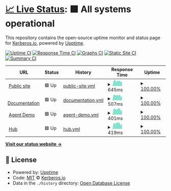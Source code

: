 # [📈 Live Status](https://status.kerberos.io): <!--live status--> **🟩 All systems operational**

This repository contains the open-source uptime monitor and status page for [Kerberos.io](https://kerberos.io), powered by [Upptime](https://github.com/upptime/upptime).

[![Uptime CI](https://github.com/kerberos-io/upptime/workflows/Uptime%20CI/badge.svg)](https://github.com/kerberos-io/upptime/actions?query=workflow%3A%22Uptime+CI%22)
[![Response Time CI](https://github.com/kerberos-io/upptime/workflows/Response%20Time%20CI/badge.svg)](https://github.com/kerberos-io/upptime/actions?query=workflow%3A%22Response+Time+CI%22)
[![Graphs CI](https://github.com/kerberos-io/upptime/workflows/Graphs%20CI/badge.svg)](https://github.com/kerberos-io/upptime/actions?query=workflow%3A%22Graphs+CI%22)
[![Static Site CI](https://github.com/kerberos-io/upptime/workflows/Static%20Site%20CI/badge.svg)](https://github.com/kerberos-io/upptime/actions?query=workflow%3A%22Static+Site+CI%22)
[![Summary CI](https://github.com/kerberos-io/upptime/workflows/Summary%20CI/badge.svg)](https://github.com/kerberos-io/upptime/actions?query=workflow%3A%22Summary+CI%22)

<!--start: status pages-->
<!-- This summary is generated by Upptime (https://github.com/upptime/upptime) -->
<!-- Do not edit this manually, your changes will be overwritten -->
<!-- prettier-ignore -->
| URL | Status | History | Response Time | Uptime |
| --- | ------ | ------- | ------------- | ------ |
| <img alt="" src="https://icons.duckduckgo.com/ip3/kerberos.io.ico" height="13"> [Public site](https://kerberos.io) | 🟩 Up | [public-site.yml](https://github.com/kerberos-io/upptime/commits/HEAD/history/public-site.yml) | <details><summary><img alt="Response time graph" src="./graphs/public-site/response-time-week.png" height="20"> 645ms</summary><br><a href="https://status.kerberos.io/history/public-site"><img alt="Response time 675" src="https://img.shields.io/endpoint?url=https%3A%2F%2Fraw.githubusercontent.com%2Fkerberos-io%2Fupptime%2FHEAD%2Fapi%2Fpublic-site%2Fresponse-time.json"></a><br><a href="https://status.kerberos.io/history/public-site"><img alt="24-hour response time 577" src="https://img.shields.io/endpoint?url=https%3A%2F%2Fraw.githubusercontent.com%2Fkerberos-io%2Fupptime%2FHEAD%2Fapi%2Fpublic-site%2Fresponse-time-day.json"></a><br><a href="https://status.kerberos.io/history/public-site"><img alt="7-day response time 645" src="https://img.shields.io/endpoint?url=https%3A%2F%2Fraw.githubusercontent.com%2Fkerberos-io%2Fupptime%2FHEAD%2Fapi%2Fpublic-site%2Fresponse-time-week.json"></a><br><a href="https://status.kerberos.io/history/public-site"><img alt="30-day response time 647" src="https://img.shields.io/endpoint?url=https%3A%2F%2Fraw.githubusercontent.com%2Fkerberos-io%2Fupptime%2FHEAD%2Fapi%2Fpublic-site%2Fresponse-time-month.json"></a><br><a href="https://status.kerberos.io/history/public-site"><img alt="1-year response time 645" src="https://img.shields.io/endpoint?url=https%3A%2F%2Fraw.githubusercontent.com%2Fkerberos-io%2Fupptime%2FHEAD%2Fapi%2Fpublic-site%2Fresponse-time-year.json"></a></details> | <details><summary><a href="https://status.kerberos.io/history/public-site">100.00%</a></summary><a href="https://status.kerberos.io/history/public-site"><img alt="All-time uptime 99.93%" src="https://img.shields.io/endpoint?url=https%3A%2F%2Fraw.githubusercontent.com%2Fkerberos-io%2Fupptime%2FHEAD%2Fapi%2Fpublic-site%2Fuptime.json"></a><br><a href="https://status.kerberos.io/history/public-site"><img alt="24-hour uptime 100.00%" src="https://img.shields.io/endpoint?url=https%3A%2F%2Fraw.githubusercontent.com%2Fkerberos-io%2Fupptime%2FHEAD%2Fapi%2Fpublic-site%2Fuptime-day.json"></a><br><a href="https://status.kerberos.io/history/public-site"><img alt="7-day uptime 100.00%" src="https://img.shields.io/endpoint?url=https%3A%2F%2Fraw.githubusercontent.com%2Fkerberos-io%2Fupptime%2FHEAD%2Fapi%2Fpublic-site%2Fuptime-week.json"></a><br><a href="https://status.kerberos.io/history/public-site"><img alt="30-day uptime 99.08%" src="https://img.shields.io/endpoint?url=https%3A%2F%2Fraw.githubusercontent.com%2Fkerberos-io%2Fupptime%2FHEAD%2Fapi%2Fpublic-site%2Fuptime-month.json"></a><br><a href="https://status.kerberos.io/history/public-site"><img alt="1-year uptime 99.92%" src="https://img.shields.io/endpoint?url=https%3A%2F%2Fraw.githubusercontent.com%2Fkerberos-io%2Fupptime%2FHEAD%2Fapi%2Fpublic-site%2Fuptime-year.json"></a></details>
| <img alt="" src="https://icons.duckduckgo.com/ip3/doc.kerberos.io.ico" height="13"> [Documentation](https://doc.kerberos.io) | 🟩 Up | [documentation.yml](https://github.com/kerberos-io/upptime/commits/HEAD/history/documentation.yml) | <details><summary><img alt="Response time graph" src="./graphs/documentation/response-time-week.png" height="20"> 507ms</summary><br><a href="https://status.kerberos.io/history/documentation"><img alt="Response time 503" src="https://img.shields.io/endpoint?url=https%3A%2F%2Fraw.githubusercontent.com%2Fkerberos-io%2Fupptime%2FHEAD%2Fapi%2Fdocumentation%2Fresponse-time.json"></a><br><a href="https://status.kerberos.io/history/documentation"><img alt="24-hour response time 466" src="https://img.shields.io/endpoint?url=https%3A%2F%2Fraw.githubusercontent.com%2Fkerberos-io%2Fupptime%2FHEAD%2Fapi%2Fdocumentation%2Fresponse-time-day.json"></a><br><a href="https://status.kerberos.io/history/documentation"><img alt="7-day response time 507" src="https://img.shields.io/endpoint?url=https%3A%2F%2Fraw.githubusercontent.com%2Fkerberos-io%2Fupptime%2FHEAD%2Fapi%2Fdocumentation%2Fresponse-time-week.json"></a><br><a href="https://status.kerberos.io/history/documentation"><img alt="30-day response time 506" src="https://img.shields.io/endpoint?url=https%3A%2F%2Fraw.githubusercontent.com%2Fkerberos-io%2Fupptime%2FHEAD%2Fapi%2Fdocumentation%2Fresponse-time-month.json"></a><br><a href="https://status.kerberos.io/history/documentation"><img alt="1-year response time 484" src="https://img.shields.io/endpoint?url=https%3A%2F%2Fraw.githubusercontent.com%2Fkerberos-io%2Fupptime%2FHEAD%2Fapi%2Fdocumentation%2Fresponse-time-year.json"></a></details> | <details><summary><a href="https://status.kerberos.io/history/documentation">100.00%</a></summary><a href="https://status.kerberos.io/history/documentation"><img alt="All-time uptime 99.93%" src="https://img.shields.io/endpoint?url=https%3A%2F%2Fraw.githubusercontent.com%2Fkerberos-io%2Fupptime%2FHEAD%2Fapi%2Fdocumentation%2Fuptime.json"></a><br><a href="https://status.kerberos.io/history/documentation"><img alt="24-hour uptime 100.00%" src="https://img.shields.io/endpoint?url=https%3A%2F%2Fraw.githubusercontent.com%2Fkerberos-io%2Fupptime%2FHEAD%2Fapi%2Fdocumentation%2Fuptime-day.json"></a><br><a href="https://status.kerberos.io/history/documentation"><img alt="7-day uptime 100.00%" src="https://img.shields.io/endpoint?url=https%3A%2F%2Fraw.githubusercontent.com%2Fkerberos-io%2Fupptime%2FHEAD%2Fapi%2Fdocumentation%2Fuptime-week.json"></a><br><a href="https://status.kerberos.io/history/documentation"><img alt="30-day uptime 99.09%" src="https://img.shields.io/endpoint?url=https%3A%2F%2Fraw.githubusercontent.com%2Fkerberos-io%2Fupptime%2FHEAD%2Fapi%2Fdocumentation%2Fuptime-month.json"></a><br><a href="https://status.kerberos.io/history/documentation"><img alt="1-year uptime 99.92%" src="https://img.shields.io/endpoint?url=https%3A%2F%2Fraw.githubusercontent.com%2Fkerberos-io%2Fupptime%2FHEAD%2Fapi%2Fdocumentation%2Fuptime-year.json"></a></details>
| <img alt="" src="https://icons.duckduckgo.com/ip3/demo.kerberos.io.ico" height="13"> [Agent Demo](https://demo.kerberos.io) | 🟩 Up | [agent-demo.yml](https://github.com/kerberos-io/upptime/commits/HEAD/history/agent-demo.yml) | <details><summary><img alt="Response time graph" src="./graphs/agent-demo/response-time-week.png" height="20"> 401ms</summary><br><a href="https://status.kerberos.io/history/agent-demo"><img alt="Response time 771" src="https://img.shields.io/endpoint?url=https%3A%2F%2Fraw.githubusercontent.com%2Fkerberos-io%2Fupptime%2FHEAD%2Fapi%2Fagent-demo%2Fresponse-time.json"></a><br><a href="https://status.kerberos.io/history/agent-demo"><img alt="24-hour response time 368" src="https://img.shields.io/endpoint?url=https%3A%2F%2Fraw.githubusercontent.com%2Fkerberos-io%2Fupptime%2FHEAD%2Fapi%2Fagent-demo%2Fresponse-time-day.json"></a><br><a href="https://status.kerberos.io/history/agent-demo"><img alt="7-day response time 401" src="https://img.shields.io/endpoint?url=https%3A%2F%2Fraw.githubusercontent.com%2Fkerberos-io%2Fupptime%2FHEAD%2Fapi%2Fagent-demo%2Fresponse-time-week.json"></a><br><a href="https://status.kerberos.io/history/agent-demo"><img alt="30-day response time 392" src="https://img.shields.io/endpoint?url=https%3A%2F%2Fraw.githubusercontent.com%2Fkerberos-io%2Fupptime%2FHEAD%2Fapi%2Fagent-demo%2Fresponse-time-month.json"></a><br><a href="https://status.kerberos.io/history/agent-demo"><img alt="1-year response time 531" src="https://img.shields.io/endpoint?url=https%3A%2F%2Fraw.githubusercontent.com%2Fkerberos-io%2Fupptime%2FHEAD%2Fapi%2Fagent-demo%2Fresponse-time-year.json"></a></details> | <details><summary><a href="https://status.kerberos.io/history/agent-demo">100.00%</a></summary><a href="https://status.kerberos.io/history/agent-demo"><img alt="All-time uptime 99.89%" src="https://img.shields.io/endpoint?url=https%3A%2F%2Fraw.githubusercontent.com%2Fkerberos-io%2Fupptime%2FHEAD%2Fapi%2Fagent-demo%2Fuptime.json"></a><br><a href="https://status.kerberos.io/history/agent-demo"><img alt="24-hour uptime 100.00%" src="https://img.shields.io/endpoint?url=https%3A%2F%2Fraw.githubusercontent.com%2Fkerberos-io%2Fupptime%2FHEAD%2Fapi%2Fagent-demo%2Fuptime-day.json"></a><br><a href="https://status.kerberos.io/history/agent-demo"><img alt="7-day uptime 100.00%" src="https://img.shields.io/endpoint?url=https%3A%2F%2Fraw.githubusercontent.com%2Fkerberos-io%2Fupptime%2FHEAD%2Fapi%2Fagent-demo%2Fuptime-week.json"></a><br><a href="https://status.kerberos.io/history/agent-demo"><img alt="30-day uptime 99.09%" src="https://img.shields.io/endpoint?url=https%3A%2F%2Fraw.githubusercontent.com%2Fkerberos-io%2Fupptime%2FHEAD%2Fapi%2Fagent-demo%2Fuptime-month.json"></a><br><a href="https://status.kerberos.io/history/agent-demo"><img alt="1-year uptime 99.92%" src="https://img.shields.io/endpoint?url=https%3A%2F%2Fraw.githubusercontent.com%2Fkerberos-io%2Fupptime%2FHEAD%2Fapi%2Fagent-demo%2Fuptime-year.json"></a></details>
| <img alt="" src="https://icons.duckduckgo.com/ip3/app.kerberos.io.ico" height="13"> [Hub](https://app.kerberos.io) | 🟩 Up | [hub.yml](https://github.com/kerberos-io/upptime/commits/HEAD/history/hub.yml) | <details><summary><img alt="Response time graph" src="./graphs/hub/response-time-week.png" height="20"> 419ms</summary><br><a href="https://status.kerberos.io/history/hub"><img alt="Response time 421" src="https://img.shields.io/endpoint?url=https%3A%2F%2Fraw.githubusercontent.com%2Fkerberos-io%2Fupptime%2FHEAD%2Fapi%2Fhub%2Fresponse-time.json"></a><br><a href="https://status.kerberos.io/history/hub"><img alt="24-hour response time 409" src="https://img.shields.io/endpoint?url=https%3A%2F%2Fraw.githubusercontent.com%2Fkerberos-io%2Fupptime%2FHEAD%2Fapi%2Fhub%2Fresponse-time-day.json"></a><br><a href="https://status.kerberos.io/history/hub"><img alt="7-day response time 419" src="https://img.shields.io/endpoint?url=https%3A%2F%2Fraw.githubusercontent.com%2Fkerberos-io%2Fupptime%2FHEAD%2Fapi%2Fhub%2Fresponse-time-week.json"></a><br><a href="https://status.kerberos.io/history/hub"><img alt="30-day response time 413" src="https://img.shields.io/endpoint?url=https%3A%2F%2Fraw.githubusercontent.com%2Fkerberos-io%2Fupptime%2FHEAD%2Fapi%2Fhub%2Fresponse-time-month.json"></a><br><a href="https://status.kerberos.io/history/hub"><img alt="1-year response time 385" src="https://img.shields.io/endpoint?url=https%3A%2F%2Fraw.githubusercontent.com%2Fkerberos-io%2Fupptime%2FHEAD%2Fapi%2Fhub%2Fresponse-time-year.json"></a></details> | <details><summary><a href="https://status.kerberos.io/history/hub">100.00%</a></summary><a href="https://status.kerberos.io/history/hub"><img alt="All-time uptime 100.00%" src="https://img.shields.io/endpoint?url=https%3A%2F%2Fraw.githubusercontent.com%2Fkerberos-io%2Fupptime%2FHEAD%2Fapi%2Fhub%2Fuptime.json"></a><br><a href="https://status.kerberos.io/history/hub"><img alt="24-hour uptime 100.00%" src="https://img.shields.io/endpoint?url=https%3A%2F%2Fraw.githubusercontent.com%2Fkerberos-io%2Fupptime%2FHEAD%2Fapi%2Fhub%2Fuptime-day.json"></a><br><a href="https://status.kerberos.io/history/hub"><img alt="7-day uptime 100.00%" src="https://img.shields.io/endpoint?url=https%3A%2F%2Fraw.githubusercontent.com%2Fkerberos-io%2Fupptime%2FHEAD%2Fapi%2Fhub%2Fuptime-week.json"></a><br><a href="https://status.kerberos.io/history/hub"><img alt="30-day uptime 100.00%" src="https://img.shields.io/endpoint?url=https%3A%2F%2Fraw.githubusercontent.com%2Fkerberos-io%2Fupptime%2FHEAD%2Fapi%2Fhub%2Fuptime-month.json"></a><br><a href="https://status.kerberos.io/history/hub"><img alt="1-year uptime 100.00%" src="https://img.shields.io/endpoint?url=https%3A%2F%2Fraw.githubusercontent.com%2Fkerberos-io%2Fupptime%2FHEAD%2Fapi%2Fhub%2Fuptime-year.json"></a></details>

<!--end: status pages-->

[**Visit our status website →**](https://status.kerberos.io)

## 📄 License

- Powered by: [Upptime](https://github.com/upptime/upptime)
- Code: [MIT](./LICENSE) © [Kerberos.io](https://kerberos.io)
- Data in the `./history` directory: [Open Database License](https://opendatacommons.org/licenses/odbl/1-0/)
